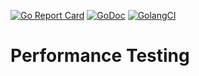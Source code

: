 [![Go Report Card](https://goreportcard.com/badge/github.com/istio/tools)](https://goreportcard.com/report/github.com/istio/tools)
[![GoDoc](https://godoc.org/github.com/istio/tools?status.svg)](https://godoc.org/github.com/istio/tools)
[![GolangCI](https://golangci.com/badges/github.com/istio/tools.svg)](https://golangci.com/r/github.com/istio/tools)

# Performance Testing
